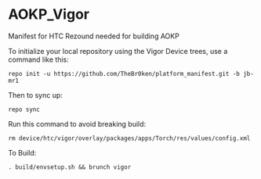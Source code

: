AOKP_Vigor
==========

Manifest for HTC Rezound needed for building AOKP

To initialize your local repository using the Vigor Device trees, use a command like this:

    repo init -u https://github.com/TheBr0ken/platform_manifest.git -b jb-mr1

Then to sync up:

    repo sync

Run this command to avoid breaking build:

    rm device/htc/vigor/overlay/packages/apps/Torch/res/values/config.xml

To Build:

    . build/envsetup.sh && brunch vigor
